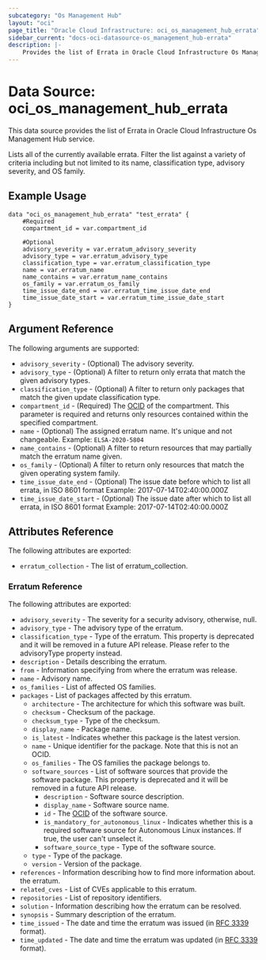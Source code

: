 ```yaml
---
subcategory: "Os Management Hub"
layout: "oci"
page_title: "Oracle Cloud Infrastructure: oci_os_management_hub_errata"
sidebar_current: "docs-oci-datasource-os_management_hub-errata"
description: |-
	Provides the list of Errata in Oracle Cloud Infrastructure Os Management Hub service
---
```


# Data Source: oci_os_management_hub_errata
This data source provides the list of Errata in Oracle Cloud Infrastructure Os Management Hub service.

Lists all of the currently available errata. Filter the list against a variety of criteria including but not
limited to its name, classification type, advisory severity, and OS family.


## Example Usage

```hcl
data "oci_os_management_hub_errata" "test_errata" {
	#Required
	compartment_id = var.compartment_id

	#Optional
	advisory_severity = var.erratum_advisory_severity
	advisory_type = var.erratum_advisory_type
	classification_type = var.erratum_classification_type
	name = var.erratum_name
	name_contains = var.erratum_name_contains
	os_family = var.erratum_os_family
	time_issue_date_end = var.erratum_time_issue_date_end
	time_issue_date_start = var.erratum_time_issue_date_start
}
```

## Argument Reference

The following arguments are supported:

* `advisory_severity` - (Optional) The advisory severity.
* `advisory_type` - (Optional) A filter to return only errata that match the given advisory types.
* `classification_type` - (Optional) A filter to return only packages that match the given update classification type.
* `compartment_id` - (Required) The [OCID](https://docs.cloud.oracle.com/iaas/Content/General/Concepts/identifiers.htm) of the compartment. This parameter is required and returns only resources contained within the specified compartment.
* `name` - (Optional) The assigned erratum name. It's unique and not changeable.  Example: `ELSA-2020-5804`
* `name_contains` - (Optional) A filter to return resources that may partially match the erratum name given.
* `os_family` - (Optional) A filter to return only resources that match the given operating system family.
* `time_issue_date_end` - (Optional) The issue date before which to list all errata, in ISO 8601 format  Example: 2017-07-14T02:40:00.000Z
* `time_issue_date_start` - (Optional) The issue date after which to list all errata, in ISO 8601 format  Example: 2017-07-14T02:40:00.000Z


## Attributes Reference

The following attributes are exported:

* `erratum_collection` - The list of erratum_collection.

### Erratum Reference

The following attributes are exported:

* `advisory_severity` - The severity for a security advisory, otherwise, null.
* `advisory_type` - The advisory type of the erratum.
* `classification_type` - Type of the erratum. This property is deprecated and it will be removed in a future API release. Please refer to the advisoryType property instead.
* `description` - Details describing the erratum.
* `from` - Information specifying from where the erratum was release.
* `name` - Advisory name.
* `os_families` - List of affected OS families.
* `packages` - List of packages affected by this erratum.
	* `architecture` - The architecture for which this software was built.
	* `checksum` - Checksum of the package.
	* `checksum_type` - Type of the checksum.
	* `display_name` - Package name.
	* `is_latest` - Indicates whether this package is the latest version.
	* `name` - Unique identifier for the package. Note that this is not an OCID.
	* `os_families` - The OS families the package belongs to.
	* `software_sources` - List of software sources that provide the software package. This property is deprecated and it will be removed in a future API release.
		* `description` - Software source description.
		* `display_name` - Software source name.
		* `id` - The [OCID](https://docs.cloud.oracle.com/iaas/Content/General/Concepts/identifiers.htm) of the software source.
		* `is_mandatory_for_autonomous_linux` - Indicates whether this is a required software source for Autonomous Linux instances. If true, the user can't unselect it.
		* `software_source_type` - Type of the software source.
	* `type` - Type of the package.
	* `version` - Version of the package.
* `references` - Information describing how to find more information about. the erratum.
* `related_cves` - List of CVEs applicable to this erratum.
* `repositories` - List of repository identifiers.
* `solution` - Information describing how the erratum can be resolved.
* `synopsis` - Summary description of the erratum.
* `time_issued` - The date and time the erratum was issued (in [RFC 3339](https://tools.ietf.org/rfc/rfc3339) format).
* `time_updated` - The date and time the erratum was updated (in [RFC 3339](https://tools.ietf.org/rfc/rfc3339) format). 

